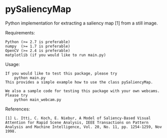 pySaliencyMap
=============

Python implementation for extracting a saliency map [1] from a still image.

Requirements:

    Python (>= 2.7 is preferable)
    numpy  (>= 1.7 is preferable)
    OpenCV (>= 2.4 is preferable)
    matplotlib (if you would like to run main.py)

Usage:

    If you would like to test this package, please try
        python main.py
    This provides a simple example how to use the class pySaliencyMap.

    We also a sample code for testing this package with your own webcams. Please try
        python main_webcam.py

References:

    [1] L. Itti, C. Koch, E. Niebur, A Model of Saliency-Based Visual Attention for Rapid Scene Analysis, IEEE Transactions on Pattern Analysis and Machine Intelligence, Vol. 20, No. 11, pp. 1254-1259, Nov 1998.
